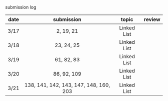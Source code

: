 submission log

| date | submission     | topic       | review  |
| :--: | :---:          | :---:       | :---:   |
| 3/17 | 2, 19, 21      | Linked List |
| 3/18 | 23, 24, 25     | Linked List |
| 3/19 | 61, 82, 83     | Linked List |
| 3/20 | 86, 92, 109    | Linked List |
| 3/21 | 138, 141, 142, 143, 147, 148, 160, 203| Linked List |
